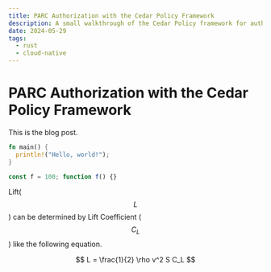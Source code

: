 ```yaml
---
title: PARC Authorization with the Cedar Policy Framework
description: A small walkthrough of the Cedar Policy framework for authorization in Rust.
date: 2024-05-29
tags:
  - rust
  - cloud-native
---
```


# PARC Authorization with the Cedar Policy Framework

This is the blog post.

```rust
fn main() {
  println!("Hello, world!");
}
```

```js
const f = 100; function f() {}
```

Lift($$L$$) can be determined by Lift Coefficient ($$C_L$$) like the following
equation.

$$
L = \frac{1}{2} \rho v^2 S C_L
$$

